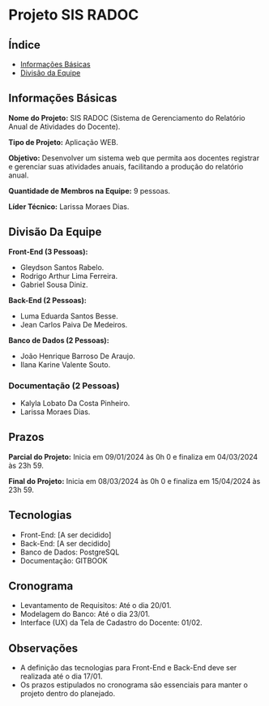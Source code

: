 # Projeto SIS RADOC
## Índice
* [Informações Básicas](#informacoes-basicas)
* [Divisão da Equipe](#divisao-da-equipe)


## Informações Básicas
**Nome do Projeto:** SIS RADOC (Sistema de Gerenciamento do Relatório Anual de Atividades do Docente).

**Tipo de Projeto:** Aplicação WEB.

**Objetivo:** Desenvolver um sistema web que permita aos docentes registrar e gerenciar suas atividades anuais, facilitando a produção do relatório anual. 

**Quantidade de Membros na Equipe:** 9 pessoas.

**Líder Técnico:** Larissa Moraes Dias. 


## Divisão Da Equipe

**Front-End (3 Pessoas):**
- Gleydson Santos Rabelo.
- Rodrigo Arthur Lima Ferreira.
- Gabriel Sousa Diniz.

**Back-End (2 Pessoas):**
- Luma Eduarda Santos Besse.
- Jean Carlos Paiva De Medeiros.

**Banco de Dados (2 Pessoas):**
- João Henrique Barroso De Araujo.
- Ilana Karine Valente Souto.

### Documentação (2 Pessoas)
- Kalyla Lobato Da Costa Pinheiro.
- Larissa Moraes Dias.


## Prazos

**Parcial do Projeto:**
Inicia em 09/01/2024 às 0h 0 e finaliza em 04/03/2024 às 23h 59.

**Final do Projeto:**
Inicia em 08/03/2024 às 0h 0 e finaliza em 15/04/2024 às 23h 59.


## Tecnologias 

- Front-End: [A ser decidido]
- Back-End: [A ser decidido]
- Banco de Dados: PostgreSQL
- Documentação: GITBOOK



## Cronograma

- Levantamento de Requisitos: Até o dia 20/01.
- Modelagem do Banco: Até o dia 23/01.
- Interface (UX) da Tela de Cadastro do Docente: 01/02.



## Observações
- A definição das tecnologias para Front-End e Back-End deve ser realizada até o dia 17/01.
- Os prazos estipulados no cronograma são essenciais para manter o projeto dentro do planejado.
